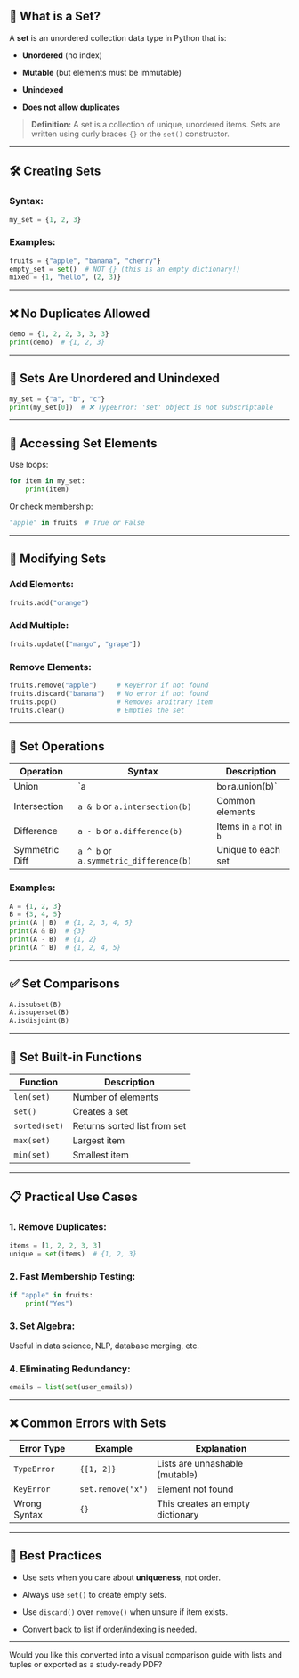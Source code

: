 ## 📘 What is a Set?

A **set** is an unordered collection data type in Python that is:

- **Unordered** (no index)
    
- **Mutable** (but elements must be immutable)
    
- **Unindexed**
    
- **Does not allow duplicates**
    

> **Definition:** A set is a collection of unique, unordered items. Sets are written using curly braces `{}` or the `set()` constructor.

---

## 🛠 Creating Sets

### Syntax:

```python
my_set = {1, 2, 3}
```

### Examples:

```python
fruits = {"apple", "banana", "cherry"}
empty_set = set()  # NOT {} (this is an empty dictionary!)
mixed = {1, "hello", (2, 3)}
```

---

## ❌ No Duplicates Allowed

```python
demo = {1, 2, 2, 3, 3, 3}
print(demo)  # {1, 2, 3}
```

---

## 🚫 Sets Are Unordered and Unindexed

```python
my_set = {"a", "b", "c"}
print(my_set[0])  # ❌ TypeError: 'set' object is not subscriptable
```

---

## 📌 Accessing Set Elements

Use loops:

```python
for item in my_set:
    print(item)
```

Or check membership:

```python
"apple" in fruits  # True or False
```

---

## 🔄 Modifying Sets

### Add Elements:

```python
fruits.add("orange")
```

### Add Multiple:

```python
fruits.update(["mango", "grape"])
```

### Remove Elements:

```python
fruits.remove("apple")     # KeyError if not found
fruits.discard("banana")   # No error if not found
fruits.pop()               # Removes arbitrary item
fruits.clear()             # Empties the set
```

---

## 🔗 Set Operations

|Operation|Syntax|Description|
|---|---|---|
|Union|`a|b`or`a.union(b)`|
|Intersection|`a & b` or `a.intersection(b)`|Common elements|
|Difference|`a - b` or `a.difference(b)`|Items in `a` not in `b`|
|Symmetric Diff|`a ^ b` or `a.symmetric_difference(b)`|Unique to each set|

### Examples:

```python
A = {1, 2, 3}
B = {3, 4, 5}
print(A | B)  # {1, 2, 3, 4, 5}
print(A & B)  # {3}
print(A - B)  # {1, 2}
print(A ^ B)  # {1, 2, 4, 5}
```

---

## ✅ Set Comparisons

```python
A.issubset(B)
A.issuperset(B)
A.isdisjoint(B)
```

---

## 🧰 Set Built-in Functions

|Function|Description|
|---|---|
|`len(set)`|Number of elements|
|`set()`|Creates a set|
|`sorted(set)`|Returns sorted list from set|
|`max(set)`|Largest item|
|`min(set)`|Smallest item|

---

## 📋 Practical Use Cases

### 1. Remove Duplicates:

```python
items = [1, 2, 2, 3, 3]
unique = set(items)  # {1, 2, 3}
```

### 2. Fast Membership Testing:

```python
if "apple" in fruits:
    print("Yes")
```

### 3. Set Algebra:

Useful in data science, NLP, database merging, etc.

### 4. Eliminating Redundancy:

```python
emails = list(set(user_emails))
```

---

## ❌ Common Errors with Sets

|Error Type|Example|Explanation|
|---|---|---|
|`TypeError`|`{[1, 2]}`|Lists are unhashable (mutable)|
|`KeyError`|`set.remove("x")`|Element not found|
|Wrong Syntax|`{}`|This creates an empty dictionary|

---

## 🧠 Best Practices

- Use sets when you care about **uniqueness**, not order.
    
- Always use `set()` to create empty sets.
    
- Use `discard()` over `remove()` when unsure if item exists.
    
- Convert back to list if order/indexing is needed.
    

---

Would you like this converted into a visual comparison guide with lists and tuples or exported as a study-ready PDF?